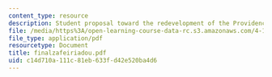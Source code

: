```yaml
---
content_type: resource
description: Student proposal toward the redevelopment of the Providence waterfront.
file: /media/https%3A/open-learning-course-data-rc.s3.amazonaws.com/4-163j-urban-design-studio-providence-spring-2005/c14d710a111c81eb633fd42e520ba4d6_finalzafeiriadou.pdf
file_type: application/pdf
resourcetype: Document
title: finalzafeiriadou.pdf
uid: c14d710a-111c-81eb-633f-d42e520ba4d6
---
```

